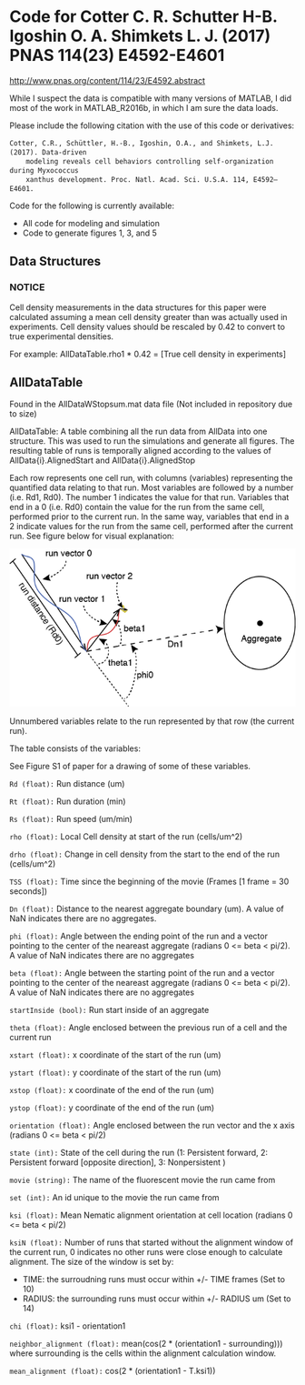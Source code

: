 # Code for Cotter C. R. Schutter H-B. Igoshin O. A. Shimkets L. J. (2017) PNAS 114(23) E4592-E4601

http://www.pnas.org/content/114/23/E4592.abstract

While I suspect the data is compatible with many versions of MATLAB, I did
most of the work in MATLAB_R2016b, in which I am sure the data loads.

Please include the following citation with the use of this code or derivatives:

```
Cotter, C.R., Schüttler, H.-B., Igoshin, O.A., and Shimkets, L.J. (2017). Data-driven
    modeling reveals cell behaviors controlling self-organization during Myxococcus
    xanthus development. Proc. Natl. Acad. Sci. U.S.A. 114, E4592–E4601.
```

Code for the following is currently available:
* All code for modeling and simulation
* Code to generate figures 1, 3, and 5

## Data Structures

### NOTICE
Cell density measurements in the data structures for this paper were calculated assuming a mean cell density greater than was actually used in experiments. Cell density values should be rescaled by 0.42 to convert to true experimental densities.

For example: AllDataTable.rho1 * 0.42 = [True cell density in experiments]

## AllDataTable
Found in the AllDataWStopsum.mat data file (Not included in repository due to size)

AllDataTable: A table combining all the run data from AllData into one structure. This was used to run the simulations and generate all figures. The resulting table of runs is temporally aligned according to the values of AllData{i}.AlignedStart and AllData{i}.AlignedStop

Each row represents one cell run, with columns (variables) representing the quantified data relating to that run. Most variables are followed by a number (i.e. Rd1, Rd0). The number 1 indicates the value for that run. Variables that end in a 0 (i.e. Rd0) contain the value for the run from the same cell, performed prior to the current run. In the same way, variables that end in a 2 indicate values for the run from the same cell, performed after the current run. See figure below for visual explanation:

![Variable Naming Figure](/VariableNamingFigure.png?raw=true "AllDataTable Naming Scheme")

Unnumbered variables relate to the run represented by that row (the current run).

The table consists of the variables:

See Figure S1 of paper for a drawing of some of these variables.

```Rd (float):``` Run distance (um)

```Rt (float):``` Run duration (min)

```Rs (float):``` Run speed (um/min)

```rho (float):``` Local Cell density at start of the run (cells/um^2)

```drho (float):``` Change in cell density from the start to the end of the run (cells/um^2)

```TSS (float):``` Time since the beginning of the movie (Frames [1 frame = 30 seconds])

```Dn (float):``` Distance to the nearest aggregate boundary (um). A value of NaN indicates there are no aggregates.

```phi (float):``` Angle between the ending point of the run and a vector pointing to the center of the neareast aggregate (radians 0 <= beta < pi/2). A value of NaN indicates there are no aggregates

```beta (float):``` Angle between the starting point of the run and a vector pointing to the center of the neareast aggregate (radians 0 <= beta < pi/2). A value of NaN indicates there are no aggregates

```startInside (bool):``` Run start inside of an aggregate

```theta (float):``` Angle enclosed between the previous run of a cell and the current run

```xstart (float):``` x coordinate of the start of the run (um)

```ystart (float):``` y coordinate of the start of the run (um)

```xstop (float):``` x coordinate of the end of the run (um)

```ystop (float):``` y coordinate of the end of the run (um)

```orientation (float):``` Angle enclosed between the run vector and the x axis (radians 0 <= beta < pi/2)

```state (int):``` State of the cell during the run (1: Persistent forward, 2: Persistent forward [opposite direction], 3: Nonpersistent )

```movie (string):``` The name of the fluorescent movie the run came from

```set (int):``` An id unique to the movie the run came from

```ksi (float):``` Mean Nematic alignment orientation at cell location (radians 0 <= beta < pi/2)

```ksiN (float):``` Number of runs that started without the alignment window of the current run, 0 indicates no other runs were close enough to calculate alignment. The size of the window is set by:
- TIME: the surroudning runs must occur within +/- TIME frames (Set to 10)
- RADIUS: the surrounding runs must occur within +/- RADIUS um   (Set to 14)

```chi (float):``` ksi1 - orientation1

```neighbor_alignment (float):```  mean(cos(2 * (orientation1 - surrounding))) where surrounding is the cells within the alignment calculation window.

```mean_alignment (float):``` cos(2 * (orientation1 - T.ksi1))
